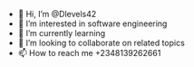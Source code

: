 - 👋 Hi, I’m @Dlevels42
- 👀 I’m interested in software engineering 
- 🌱 I’m currently learning 
- 💞️ I’m looking to collaborate on related topics
- 📫 How to reach me +2348139262661

<!---
Dlevels42/Dlevels42 is a ✨ special ✨ repository because its `README.md` (this file) appears on your GitHub profile.
You can click the Preview link to take a look at your changes.
--->
